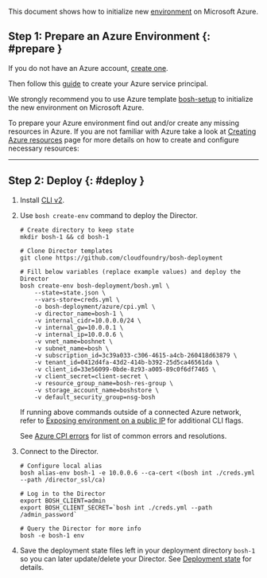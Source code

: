 This document shows how to initialize new [environment](terminology.md#environment) on Microsoft Azure.

## Step 1: Prepare an Azure Environment {: #prepare }

If you do not have an Azure account, [create one](https://azure.microsoft.com/en-us/pricing/free-trial/).

Then follow this [guide](https://github.com/cloudfoundry/bosh-azure-cpi-release/blob/master/docs/get-started/create-service-principal.md) to create your Azure service principal.

We strongly recommend you to use Azure template [bosh-setup](https://github.com/Azure/azure-quickstart-templates/tree/master/application-workloads/bosh/bosh-setup) to initialize the new environment on Microsoft Azure.

To prepare your Azure environment find out and/or create any missing resources in Azure. If you are not familiar with Azure take a look at [Creating Azure resources](azure-resources.md) page for more details on how to create and configure necessary resources:

---
## Step 2: Deploy {: #deploy }

1. Install [CLI v2](cli-v2.md).

1. Use `bosh create-env` command to deploy the Director.

    ```shell
    # Create directory to keep state
    mkdir bosh-1 && cd bosh-1

    # Clone Director templates
    git clone https://github.com/cloudfoundry/bosh-deployment

    # Fill below variables (replace example values) and deploy the Director
    bosh create-env bosh-deployment/bosh.yml \
        --state=state.json \
        --vars-store=creds.yml \
        -o bosh-deployment/azure/cpi.yml \
        -v director_name=bosh-1 \
        -v internal_cidr=10.0.0.0/24 \
        -v internal_gw=10.0.0.1 \
        -v internal_ip=10.0.0.6 \
        -v vnet_name=boshnet \
        -v subnet_name=bosh \
        -v subscription_id=3c39a033-c306-4615-a4cb-260418d63879 \
        -v tenant_id=0412d4fa-43d2-414b-b392-25d5ca46561da \
        -v client_id=33e56099-0bde-8z93-a005-89c0f6df7465 \
        -v client_secret=client-secret \
        -v resource_group_name=bosh-res-group \
        -v storage_account_name=boshstore \
        -v default_security_group=nsg-bosh
    ```

    If running above commands outside of a connected Azure network, refer to [Exposing environment on a public IP](init-external-ip.md) for additional CLI flags.

    See [Azure CPI errors](azure-cpi-errors.md) for list of common errors and resolutions.

1. Connect to the Director.

    ```shell
    # Configure local alias
    bosh alias-env bosh-1 -e 10.0.0.6 --ca-cert <(bosh int ./creds.yml --path /director_ssl/ca)

    # Log in to the Director
    export BOSH_CLIENT=admin
    export BOSH_CLIENT_SECRET=`bosh int ./creds.yml --path /admin_password`

    # Query the Director for more info
    bosh -e bosh-1 env
    ```

1. Save the deployment state files left in your deployment directory `bosh-1` so you can later update/delete your Director. See [Deployment state](cli-envs.md#deployment-state) for details.
